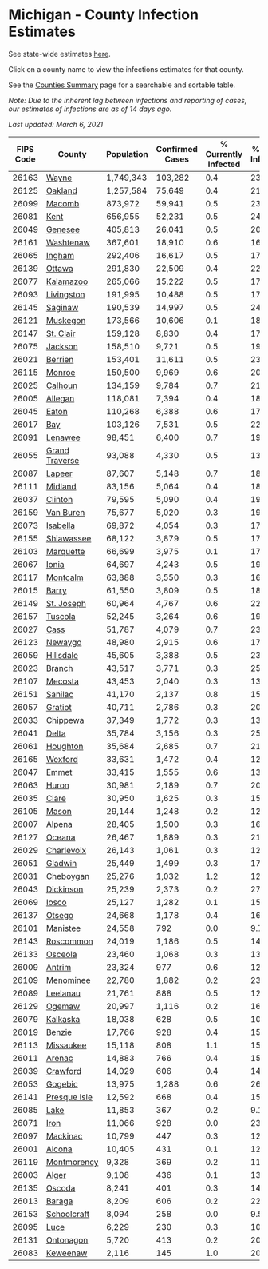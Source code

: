 # Michigan - County Infection Estimates

See state-wide estimates [here](/infections/us-mi).

Click on a county name to view the infections estimates for that county.

See the [Counties Summary](/infections/summary-counties) page for a searchable and sortable table.

*Note: Due to the inherent lag between infections and reporting of cases, our estimates of infections are as of 14 days ago.*

*Last updated: March 6, 2021*

|   FIPS Code |                           County |   Population |   Confirmed Cases |   % Currently Infected |   % Total Infected |
|-------------|----------------------------------|--------------|-------------------|------------------------|--------------------|
|       26163 |                   [Wayne](wayne) |    1,749,343 |           103,282 |                    0.4 |               23.2 |
|       26125 |               [Oakland](oakland) |    1,257,584 |            75,649 |                    0.4 |               21.6 |
|       26099 |                 [Macomb](macomb) |      873,972 |            59,941 |                    0.5 |               23.6 |
|       26081 |                     [Kent](kent) |      656,955 |            52,231 |                    0.5 |               24.4 |
|       26049 |               [Genesee](genesee) |      405,813 |            26,041 |                    0.5 |               20.9 |
|       26161 |           [Washtenaw](washtenaw) |      367,601 |            18,910 |                    0.6 |               16.8 |
|       26065 |                 [Ingham](ingham) |      292,406 |            16,617 |                    0.5 |               17.2 |
|       26139 |                 [Ottawa](ottawa) |      291,830 |            22,509 |                    0.4 |               22.9 |
|       26077 |           [Kalamazoo](kalamazoo) |      265,066 |            15,222 |                    0.5 |               17.3 |
|       26093 |         [Livingston](livingston) |      191,995 |            10,488 |                    0.5 |               17.0 |
|       26145 |               [Saginaw](saginaw) |      190,539 |            14,997 |                    0.5 |               24.6 |
|       26121 |             [Muskegon](muskegon) |      173,566 |            10,606 |                    0.1 |               18.8 |
|       26147 |           [St. Clair](st.-clair) |      159,128 |             8,830 |                    0.4 |               17.4 |
|       26075 |               [Jackson](jackson) |      158,510 |             9,721 |                    0.5 |               19.0 |
|       26021 |               [Berrien](berrien) |      153,401 |            11,611 |                    0.5 |               23.5 |
|       26115 |                 [Monroe](monroe) |      150,500 |             9,969 |                    0.6 |               20.3 |
|       26025 |               [Calhoun](calhoun) |      134,159 |             9,784 |                    0.7 |               21.8 |
|       26005 |               [Allegan](allegan) |      118,081 |             7,394 |                    0.4 |               18.6 |
|       26045 |                   [Eaton](eaton) |      110,268 |             6,388 |                    0.6 |               17.4 |
|       26017 |                       [Bay](bay) |      103,126 |             7,531 |                    0.5 |               22.1 |
|       26091 |               [Lenawee](lenawee) |       98,451 |             6,400 |                    0.7 |               19.1 |
|       26055 | [Grand Traverse](grand-traverse) |       93,088 |             4,330 |                    0.5 |               13.3 |
|       26087 |                 [Lapeer](lapeer) |       87,607 |             5,148 |                    0.7 |               18.0 |
|       26111 |               [Midland](midland) |       83,156 |             5,064 |                    0.4 |               18.2 |
|       26037 |               [Clinton](clinton) |       79,595 |             5,090 |                    0.4 |               19.4 |
|       26159 |           [Van Buren](van-buren) |       75,677 |             5,020 |                    0.3 |               19.8 |
|       26073 |             [Isabella](isabella) |       69,872 |             4,054 |                    0.3 |               17.4 |
|       26155 |         [Shiawassee](shiawassee) |       68,122 |             3,879 |                    0.5 |               17.6 |
|       26103 |           [Marquette](marquette) |       66,699 |             3,975 |                    0.1 |               17.7 |
|       26067 |                   [Ionia](ionia) |       64,697 |             4,243 |                    0.5 |               19.6 |
|       26117 |             [Montcalm](montcalm) |       63,888 |             3,550 |                    0.3 |               16.5 |
|       26015 |                   [Barry](barry) |       61,550 |             3,809 |                    0.5 |               18.2 |
|       26149 |         [St. Joseph](st.-joseph) |       60,964 |             4,767 |                    0.6 |               22.7 |
|       26157 |               [Tuscola](tuscola) |       52,245 |             3,264 |                    0.6 |               19.1 |
|       26027 |                     [Cass](cass) |       51,787 |             4,079 |                    0.7 |               23.0 |
|       26123 |               [Newaygo](newaygo) |       48,980 |             2,915 |                    0.6 |               17.3 |
|       26059 |           [Hillsdale](hillsdale) |       45,605 |             3,388 |                    0.5 |               23.1 |
|       26023 |                 [Branch](branch) |       43,517 |             3,771 |                    0.3 |               25.9 |
|       26107 |               [Mecosta](mecosta) |       43,453 |             2,040 |                    0.3 |               13.7 |
|       26151 |               [Sanilac](sanilac) |       41,170 |             2,137 |                    0.8 |               15.2 |
|       26057 |               [Gratiot](gratiot) |       40,711 |             2,786 |                    0.3 |               20.3 |
|       26033 |             [Chippewa](chippewa) |       37,349 |             1,772 |                    0.3 |               13.8 |
|       26041 |                   [Delta](delta) |       35,784 |             3,156 |                    0.3 |               25.7 |
|       26061 |             [Houghton](houghton) |       35,684 |             2,685 |                    0.7 |               21.1 |
|       26165 |               [Wexford](wexford) |       33,631 |             1,472 |                    0.4 |               12.7 |
|       26047 |                   [Emmet](emmet) |       33,415 |             1,555 |                    0.6 |               13.9 |
|       26063 |                   [Huron](huron) |       30,981 |             2,189 |                    0.7 |               20.6 |
|       26035 |                   [Clare](clare) |       30,950 |             1,625 |                    0.3 |               15.3 |
|       26105 |                   [Mason](mason) |       29,144 |             1,248 |                    0.2 |               12.6 |
|       26007 |                 [Alpena](alpena) |       28,405 |             1,500 |                    0.3 |               16.4 |
|       26127 |                 [Oceana](oceana) |       26,467 |             1,889 |                    0.3 |               21.3 |
|       26029 |         [Charlevoix](charlevoix) |       26,143 |             1,061 |                    0.3 |               12.2 |
|       26051 |               [Gladwin](gladwin) |       25,449 |             1,499 |                    0.3 |               17.4 |
|       26031 |           [Cheboygan](cheboygan) |       25,276 |             1,032 |                    1.2 |               12.0 |
|       26043 |           [Dickinson](dickinson) |       25,239 |             2,373 |                    0.2 |               27.6 |
|       26069 |                   [Iosco](iosco) |       25,127 |             1,282 |                    0.1 |               15.9 |
|       26137 |                 [Otsego](otsego) |       24,668 |             1,178 |                    0.4 |               16.2 |
|       26101 |             [Manistee](manistee) |       24,558 |               792 |                    0.0 |                9.7 |
|       26143 |           [Roscommon](roscommon) |       24,019 |             1,186 |                    0.5 |               14.7 |
|       26133 |               [Osceola](osceola) |       23,460 |             1,068 |                    0.3 |               13.4 |
|       26009 |                 [Antrim](antrim) |       23,324 |               977 |                    0.6 |               12.1 |
|       26109 |           [Menominee](menominee) |       22,780 |             1,882 |                    0.2 |               23.9 |
|       26089 |             [Leelanau](leelanau) |       21,761 |               888 |                    0.5 |               12.0 |
|       26129 |                 [Ogemaw](ogemaw) |       20,997 |             1,116 |                    0.2 |               16.0 |
|       26079 |             [Kalkaska](kalkaska) |       18,038 |               628 |                    0.5 |               10.9 |
|       26019 |                 [Benzie](benzie) |       17,766 |               928 |                    0.4 |               15.2 |
|       26113 |           [Missaukee](missaukee) |       15,118 |               808 |                    1.1 |               15.5 |
|       26011 |                 [Arenac](arenac) |       14,883 |               766 |                    0.4 |               15.7 |
|       26039 |             [Crawford](crawford) |       14,029 |               606 |                    0.4 |               14.1 |
|       26053 |               [Gogebic](gogebic) |       13,975 |             1,288 |                    0.6 |               26.4 |
|       26141 |     [Presque Isle](presque-isle) |       12,592 |               668 |                    0.4 |               15.7 |
|       26085 |                     [Lake](lake) |       11,853 |               367 |                    0.2 |                9.1 |
|       26071 |                     [Iron](iron) |       11,066 |               928 |                    0.0 |               23.9 |
|       26097 |             [Mackinac](mackinac) |       10,799 |               447 |                    0.3 |               12.1 |
|       26001 |                 [Alcona](alcona) |       10,405 |               431 |                    0.1 |               12.5 |
|       26119 |       [Montmorency](montmorency) |        9,328 |               369 |                    0.2 |               11.8 |
|       26003 |                   [Alger](alger) |        9,108 |               436 |                    0.1 |               13.7 |
|       26135 |                 [Oscoda](oscoda) |        8,241 |               401 |                    0.3 |               14.7 |
|       26013 |                 [Baraga](baraga) |        8,209 |               606 |                    0.2 |               22.0 |
|       26153 |       [Schoolcraft](schoolcraft) |        8,094 |               258 |                    0.0 |                9.5 |
|       26095 |                     [Luce](luce) |        6,229 |               230 |                    0.3 |               10.8 |
|       26131 |           [Ontonagon](ontonagon) |        5,720 |               413 |                    0.2 |               20.6 |
|       26083 |             [Keweenaw](keweenaw) |        2,116 |               145 |                    1.0 |               20.0 |